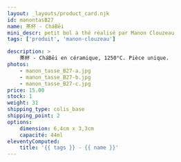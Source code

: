 ```yaml
---
layout: _layouts/product_card.njk
id: manontasB27
name: 茶杯 - CháBēi
mini_descr: petit bol à thé réalisé par Manon Clouzeau
tags: ['produit', 'manon-clouzeau']

description: >
    茶杯 - CháBēi en céramique, 1250°C. Pièce unique.
photos:
    - manon_tasse_B27-a.jpg
    - manon_tasse_B27-b.jpg
    - manon_tasse_B27-c.jpg
price: 15.00
stock: 1
weight: 31
shipping_type: colis_base
shipping_point: 2
options:
    dimension: 6,4cm x 3,3cm
    capacité: 44ml
eleventyComputed:
    title: '{{ tags }} - {{ name }}'
---
```

